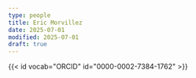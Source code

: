 ```yaml
---
type: people
title: Eric Morvillez
date: 2025-07-01
modified: 2025-07-01
draft: true
---
```


<!-- position title, institution -->

<!--
## E-mail

-->

<!--
## Website

-->

{{< id vocab="ORCID" id="0000-0002-7384-1762" >}}

<!-- Description -->
